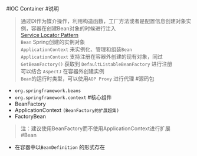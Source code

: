 #IOC Container
#说明
> 通过DI作为媒介操作，利用构造函数，工厂方法或者是配置信息创建对象实例，容器在创建Bean对象的时候进行注入  
> [Service Locator Pattern]()  
> `Bean` Spring创建的实例对象  
> `ApplicationContext` 来实例化、管理和组装`Bean`   
> `ApplicationContext` 支持注册在容器外创建的现有对象，同过`GetBeanFactory()` 获取到 `DefaultListableBeanFactory` 进行注册   
> 可以结合 `AspectJ` 在容器外创建实例  
> `Bean`的运行时类型，可以使用`AOP Proxy` 进行代理
#源码包
- `org.springframework.beans`
- `org.springframework.context`
#核心组件
- BeanFactory
- ApplicationContext `(BeanFactory的扩展超集)`
- FactoryBean
> 注：建议使用BeanFactory而不使用ApplicationContext进行扩展  
#Bean
- 在容器中以`BeanDefinition` 的形式存在
